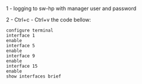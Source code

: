 1 - logging to sw-hp with manager user and password

2 - Ctrl+c - Ctrl+v the code bellow:

```
configure terminal
interface 1
enable
interface 5
enable
interface 9
enable
interface 15
enable
show interfaces brief

```
